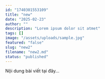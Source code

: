 ```yaml
---
id: "1740301553109"
title: "new"
date: "2025-02-23"
author: ""
description: "Lorem ipsum dolor sit atmet"
tags: []
image: "/assets/uploads/sample.jpg"
featured: "false"
slug: "new2"
filename: "new2.md"
status: "published"
---
```

Nội dung bài viết tại đây...